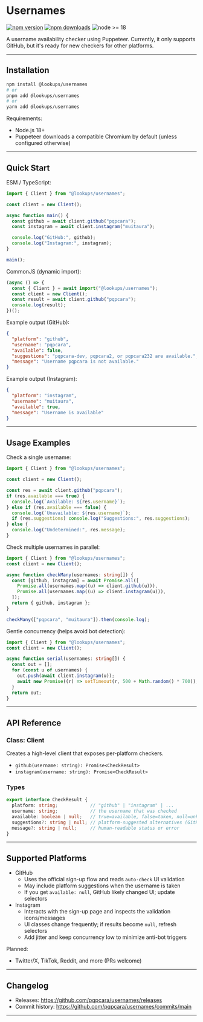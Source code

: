 # Usernames

<p align="left">
  <a href="https://www.npmjs.com/package/@lookups/usernames"><img alt="npm version" src="https://img.shields.io/npm/v/%40muitaura%2Fusernames?color=blue" /></a>
  <a href="https://www.npmjs.com/package/@lookups/usernames"><img alt="npm downloads" src="https://img.shields.io/npm/dm/%40muitaura%2Fusernames" /></a>
  <img alt="node >= 18" src="https://img.shields.io/badge/node-%3E%3D18.0-43853d" />
</p>

A username availability checker using Puppeteer. Currently, it only supports GitHub, but it's ready for new checkers for other platforms.

---

## Installation

```bash
npm install @lookups/usernames
# or
pnpm add @lookups/usernames
# or
yarn add @lookups/usernames
```

Requirements:
- Node.js 18+
- Puppeteer downloads a compatible Chromium by default (unless configured otherwise)

---

## Quick Start

ESM / TypeScript:

```ts
import { Client } from "@lookups/usernames";

const client = new Client();

async function main() {
  const github = await client.github("pqpcara");
  const instagram = await client.instagram("muitaura");

  console.log("GitHub:", github);
  console.log("Instagram:", instagram);
}

main();
```

CommonJS (dynamic import):

```js
(async () => {
  const { Client } = await import("@lookups/usernames");
  const client = new Client();
  const result = await client.github("pqpcara");
  console.log(result);
})();
```

Example output (GitHub):

```json
{
  "platform": "github",
  "username": "pqpcara",
  "available": false,
  "suggestions": "pqpcara-dev, pqpcara2, or pqpcara232 are available.",
  "message": "Username pqpcara is not available."
}
```

Example output (Instagram):

```json
{
  "platform": "instagram",
  "username": "muitaura",
  "available": true,
  "message": "Username is available"
}
```

---

## Usage Examples

Check a single username:

```ts
import { Client } from "@lookups/usernames";

const client = new Client();

const res = await client.github("pqpcara");
if (res.available === true) {
  console.log(`Available: ${res.username}`);
} else if (res.available === false) {
  console.log(`Unavailable: ${res.username}`);
  if (res.suggestions) console.log("Suggestions:", res.suggestions);
} else {
  console.log("Undetermined:", res.message);
}
```

Check multiple usernames in parallel:

```ts
import { Client } from "@lookups/usernames";
const client = new Client();

async function checkMany(usernames: string[]) {
  const [github, instagram] = await Promise.all([
    Promise.all(usernames.map((u) => client.github(u))),
    Promise.all(usernames.map((u) => client.instagram(u))),
  ]);
  return { github, instagram };
}

checkMany(["pqpcara", "muitaura"]).then(console.log);
```

Gentle concurrency (helps avoid bot detection):

```ts
import { Client } from "@lookups/usernames";
const client = new Client();

async function serial(usernames: string[]) {
  const out = [];
  for (const u of usernames) {
    out.push(await client.instagram(u));
    await new Promise((r) => setTimeout(r, 500 + Math.random() * 700));
  }
  return out;
}
```

---

## API Reference

### Class: Client

Creates a high-level client that exposes per-platform checkers.

- `github(username: string): Promise<CheckResult>`
- `instagram(username: string): Promise<CheckResult>`

### Types

```ts
export interface CheckResult {
  platform: string;            // "github" | "instagram" | ...
  username: string;            // the username that was checked
  available: boolean | null;   // true=available, false=taken, null=unknown
  suggestions?: string | null; // platform-suggested alternatives (GitHub)
  message?: string | null;     // human-readable status or error
}
```

---

## Supported Platforms

- GitHub
  - Uses the official sign-up flow and reads `auto-check` UI validation
  - May include platform suggestions when the username is taken
  - If you get `available: null`, GitHub likely changed UI; update selectors
- Instagram
  - Interacts with the sign-up page and inspects the validation icons/messages
  - UI classes change frequently; if results become `null`, refresh selectors
  - Add jitter and keep concurrency low to minimize anti-bot triggers

Planned:
- Twitter/X, TikTok, Reddit, and more (PRs welcome)


---

## Changelog

- Releases: https://github.com/pqpcara/usernames/releases
- Commit history: https://github.com/pqpcara/usernames/commits/main

---
